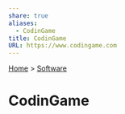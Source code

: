 ```yaml
---
share: true
aliases:
  - CodinGame
title: CodinGame
URL: https://www.codingame.com
---
```

[Home](../index.md) > [Software](./index.md)  
# CodinGame  

